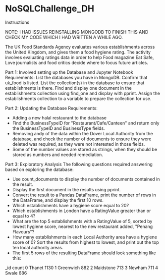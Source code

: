# NoSQLChallenge_DH

Instructions

NOTE: I HAD ISSUES REINSTALLING MONGODB TO FINISH THIS AND CHECK MY CODE WHICH I HAD WRITTEN A WHILE AGO.

The UK Food Standards Agency evaluates various establishments across the United Kingdom, and gives them a food hygiene rating. The activity involves evaluating ratings data in order to help Food magazine Eat Safe, Love journalists and food critics decide where to focus future articles.

Part 1: Involved setting up the Database and Jupyter Notebook
Requirements:
List the databases you have in MongoDB. Confirm that uk_food is listed.
List the collection(s) in the database to ensure that establishments is there.
Find and display one document in the establishments collection using find_one and display with pprint.
Assign the establishments collection to a variable to prepare the collection for use.

Part 2: Updating the Database
Requirements:
- Adding a new halal restaurant to the database
- Find the BusinessTypeID for "Restaurant/Cafe/Canteen" and return only the BusinessTypeID and BusinessType fields.
- Removing andy of the data within the Dover Local Authority from the database, and check the number of documents to ensure they were deleted was required, as they were not interested in those fields.
- Some of the number values are stored as strings, when they should be stored as numbers and needed remediation.

Part 3: Exploratory Analysis
The following questions required answering based on exploring the database:
- Use count_documents to display the number of documents contained in the result.
- Display the first document in the results using pprint.
- Convert the result to a Pandas DataFrame, print the number of rows in the DataFrame, and display the first 10 rows.
- Which establishments have a hygiene score equal to 20?
- Which establishments in London have a RatingValue greater than or equal to 4?
- What are the top 5 establishments with a RatingValue of 5, sorted by lowest hygiene score, nearest to the new restaurant added, "Penang Flavours"?
- How many establishments in each Local Authority area have a hygiene score of 0? Sort the results from highest to lowest, and print out the top ten local authority areas.
- The first 5 rows of the resulting DataFrame should look something like this:

_id	count
0	Thanet	1130
1	Greenwich	882
2	Maidstone	713
3	Newham	711
4	Swale	686

